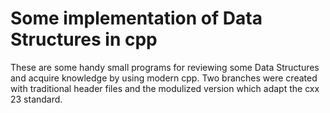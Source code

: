 # Some implementation of Data Structures in cpp

These are some handy small programs for reviewing some Data Structures and acquire knowledge by using modern cpp. 
Two branches were created with traditional header files and the modulized version which adapt the cxx 23 standard.
